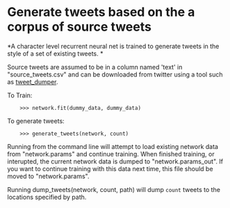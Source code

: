 # Generate tweets based on the a corpus of source tweets

*A character level recurrent neural net is trained to generate tweets in the
style of a set of existing tweets. *

Source tweets are assumed to be in a column named 'text' in "source_tweets.csv" and can 
be downloaded from   twitter using a tool such as 
[tweet_dumper](https://gist.github.com/yanofsky/5436496).

To Train:

        >>> network.fit(dummy_data, dummy_data)

To generate tweets:

        >>> generate_tweets(network, count)

Running from the command line will attempt to load existing network data from 
"network.params" and continue training. When finished training, or interupted,
the current network data is dumped to "network.params_out". If you want to continue
training with this data next time, this file should be moved to "network.params".

Running dump_tweets(network, count, path) will dump `count` tweets to the locations 
specified by path.